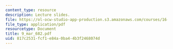 ```yaml
---
content_type: resource
description: Lecture slides.
file: https://ol-ocw-studio-app-production.s3.amazonaws.com/courses/16-812-the-aerospace-industry-spring-2004/817c2531fcf1e84a0ba44b3f2468074d_9_mar_682.pdf
file_type: application/pdf
resourcetype: Document
title: 9_mar_682.pdf
uid: 817c2531-fcf1-e84a-0ba4-4b3f2468074d
---
```


